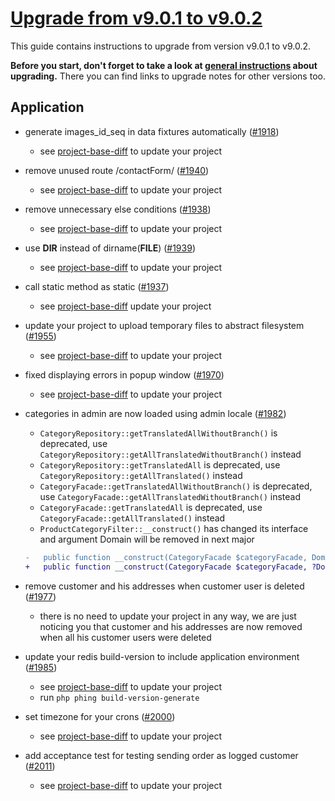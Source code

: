# [Upgrade from v9.0.1 to v9.0.2](https://github.com/shopsys/shopsys/compare/v9.0.1...v9.0.2)

This guide contains instructions to upgrade from version v9.0.1 to v9.0.2.

**Before you start, don't forget to take a look at [general instructions](https://github.com/shopsys/shopsys/blob/7.3/UPGRADE.md) about upgrading.**
There you can find links to upgrade notes for other versions too.

## Application
- generate images_id_seq in data fixtures automatically ([#1918](https://github.com/shopsys/shopsys/pull/1918))
    - see [project-base-diff](https://github.com/shopsys/project-base/commit/aeac91f78271f455ef13d381bdd4b563050d4e04) to update your project

- remove unused route /contactForm/ ([#1940](https://github.com/shopsys/shopsys/pull/1940))
    - see [project-base-diff](https://github.com/shopsys/project-base/commit/ffb3e5bf93668886a10e590b3882ffd319aed596) to update your project

- remove unnecessary else conditions ([#1938](https://github.com/shopsys/shopsys/pull/1938))
    - see [project-base-diff](https://github.com/shopsys/project-base/commit/2f5a9b8fb2bd8e4e73f24316be0d515a341adcc1) to update your project

- use __DIR__ instead of dirname(__FILE__) ([#1939](https://github.com/shopsys/shopsys/pull/1939))
    - see [project-base-diff](https://github.com/shopsys/project-base/commit/e0bb36763037e6eda5e88c2811b1dbd4c674639f) to update your project

- call static method as static ([#1937](https://github.com/shopsys/shopsys/pull/1937))
    - see [project-base-diff](https://github.com/shopsys/project-base/commit/a1238922f01c32f0b3e9a3f9547cf35423f38ed4) update your project

- update your project to upload temporary files to abstract filesystem ([#1955](https://github.com/shopsys/shopsys/pull/1955))
    - see [project-base-diff](https://github.com/shopsys/project-base/commit/03ea173c118bdaa58b3e908334cd4b23f44dbeed) to update your project

- fixed displaying errors in popup window ([#1970](https://github.com/shopsys/shopsys/pull/1970))
    - see [project-base-diff](https://github.com/shopsys/project-base/commit/af4d7da3c1a591226700209be7499983f39f4023) to update your project

- categories in admin are now loaded using admin locale ([#1982](https://github.com/shopsys/shopsys/pull/1982))
    - `CategoryRepository::getTranslatedAllWithoutBranch()` is deprecated, use `CategoryRepository::getAllTranslatedWithoutBranch()` instead
    - `CategoryRepository::getTranslatedAll` is deprecated, use `CategoryRepository::getAllTranslated()` instead
    - `CategoryFacade::getTranslatedAllWithoutBranch()` is deprecated, use `CategoryFacade::getAllTranslatedWithoutBranch()` instead
    - `CategoryFacade::getTranslatedAll` is deprecated, use `CategoryFacade::getAllTranslated()` instead
    - `ProductCategoryFilter::__construct()` has changed its interface and argument Domain will be removed in next major
    ```diff
    -   public function __construct(CategoryFacade $categoryFacade, Domain $domain = null)
    +   public function __construct(CategoryFacade $categoryFacade, ?Domain $domain = null, ?LocalizationAlias $localization = null)
    ```

- remove customer and his addresses when customer user is deleted ([#1977](https://github.com/shopsys/shopsys/pull/1977))
    - there is no need to update your project in any way, we are just noticing you that customer and his addresses are now removed when all his customer users were deleted

- update your redis build-version to include application environment ([#1985](https://github.com/shopsys/shopsys/pull/#1985))
    - see [project-base-diff](https://github.com/shopsys/project-base/commit/8f32be9c715c87e72bf55a813e520fda340299e0) to update your project
    - run `php phing build-version-generate`

- set timezone for your crons ([#2000](https://github.com/shopsys/shopsys/pull/2000))
    - see [project-base-diff](https://github.com/shopsys/project-base/commit/6dac84a8c9c415efa5f14d162790cda7dd143a3b) to update your project

- add acceptance test for testing sending order as logged customer ([#2011](https://github.com/shopsys/shopsys/pull/2011))
    - see [project-base-diff](https://github.com/shopsys/project-base/commit/09340a81e0223f3922d0964e0632711113163f06) to update your project
